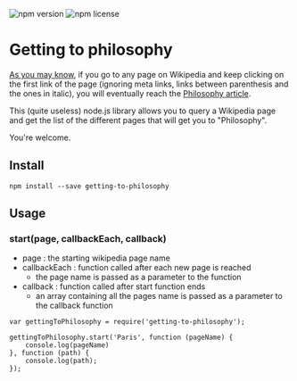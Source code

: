 ![npm version](https://img.shields.io/npm/v/getting-to-philosophy.svg) ![npm license](https://img.shields.io/npm/l/getting-to-philosophy.svg)

# Getting to philosophy

[As you may know](http://en.wikipedia.org/wiki/Wikipedia:Getting_to_Philosophy), if you go to any page on Wikipedia and keep clicking on the first link of the page (ignoring meta links, links between parenthesis and the ones in italic), you will eventually reach the [Philosophy article](http://en.wikipedia.org/wiki/Philosophy).

This (quite useless) node.js library allows you to query a Wikipedia page and get the list of the different pages that will get you to "Philosophy".

You're welcome.

## Install

```
npm install --save getting-to-philosophy
```

## Usage

### start(page, callbackEach, callback)

* page : the starting wikipedia page name
* callbackEach : function called after each new page is reached
	* the page name is passed as a parameter to the function
* callback : function called after start function ends
	* an array containing all the pages name is passed as a parameter to the callback function

```
var gettingToPhilosophy = require('getting-to-philosophy');

gettingToPhilosophy.start('Paris', function (pageName) {
	console.log(pageName)
}, function (path) {
	console.log(path);
});
```
